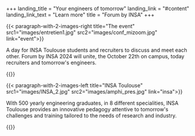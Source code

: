 +++
landing_title = "Your engineers of tomorrow"
landing_link = "#content"
landing_link_text = "Learn more"
title = "Forum by INSA"
+++

{{< paragraph-with-2-images-right 
    title="The event"
    src1="images/entretien1.jpg"
    src2="images/conf_mizoom.jpg"
    link="event">}}

A day for INSA Toulouse students and recruiters to discuss and meet each other.
Forum by INSA 2024 will unite, the October 22th on campus, today recruiters and tomorrow's engineers.

{{</paragraph-with-2-images-right >}}

{{< paragraph-with-2-images-left 
    title="INSA Toulouse"
    src1="images/INSA_2.jpg"
    src2="images/amphi_pres.jpg"
    link="insa">}}

With 500 yearly engineering graduates, in 8 different specialities, INSA
Toulouse provides an innovative pedagogy attentive to tomorrow's challenges and
training tailored to the needs of research and industry.

{{</paragraph-with-2-images-left >}}

